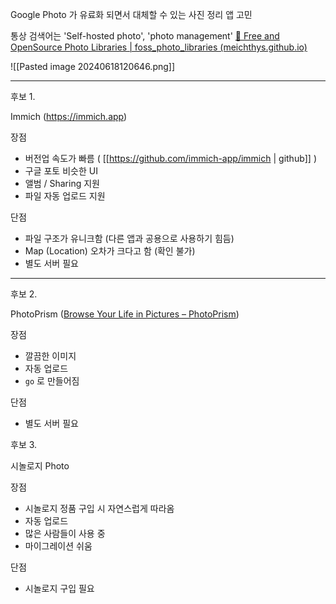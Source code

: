 

Google Photo 가 유료화 되면서 대체할 수 있는 사진 정리 앱 고민

통상 검색어는 'Self-hosted photo', 'photo management'
[📸 Free and OpenSource Photo Libraries | foss_photo_libraries (meichthys.github.io)](https://meichthys.github.io/foss_photo_libraries/)

![[Pasted image 20240618120646.png]]


---- 

후보 1. 

 Immich (https://immich.app)

 장점 
 -  버전업 속도가 빠름 ( [[https://github.com/immich-app/immich | github]] )
 -  구글 포토 비슷한 UI 
 -  앨범 / Sharing 지원
 - 파일 자동 업로드 지원

 단점 
 - 파일 구조가 유니크함 (다른 앱과 공용으로 사용하기 힘듬)
 - Map (Location) 오차가 크다고 함 (확인 불가)
 - 별도 서버 필요

----


후보 2. 

PhotoPrism ([Browse Your Life in Pictures – PhotoPrism](https://www.photoprism.app/))

장점 
- 깔끔한 이미지
- 자동 업로드
- `go` 로 만들어짐

단점 
- 별도 서버 필요 



후보 3. 

시놀로지 Photo 

장점 
- 시놀로지 정품 구입 시 자연스럽게 따라옴
- 자동 업로드
- 많은 사람들이 사용 중
- 마이그레이션 쉬움

단점
- 시놀로지 구입 필요
